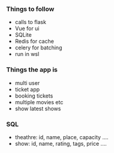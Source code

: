 ### Things to follow
* calls to flask
* Vue for ui
* SQLite
* Redis for cache
* celery for batching
* run in wsl

### Things the app is
* multi user
* ticket app
* booking tickets
* multiple movies etc
* show latest shows

### SQL
* theathre: id, name, place, capacity ....
* show: id, name, rating, tags, price ....